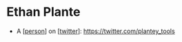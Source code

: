 # Ethan Plante

- A [[person]] on [[twitter]]: https://twitter.com/plantey_tools


[//begin]: # "Autogenerated link references for markdown compatibility"
[person]: person "Person"
[twitter]: twitter "Twitter"
[//end]: # "Autogenerated link references"